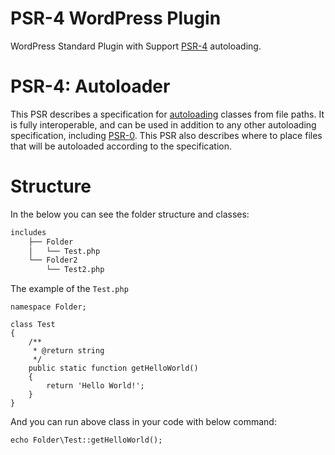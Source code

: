 # PSR-4 WordPress Plugin
WordPress Standard Plugin with Support [PSR-4](https://www.php-fig.org/psr/psr-4/) autoloading.

# PSR-4: Autoloader
This PSR describes a specification for [autoloading](http://php.net/autoload) classes from file
paths. It is fully interoperable, and can be used in addition to any other
autoloading specification, including [PSR-0](https://github.com/php-fig/fig-standards/blob/master/accepted/PSR-0.md). This PSR also describes where
to place files that will be autoloaded according to the specification.

# Structure
In the below you can see the folder structure and classes:
  
```bash
includes
    ├── Folder
    │   └── Test.php
    └── Folder2
        └── Test2.php
```
The example of the `Test.php`
```
namespace Folder;

class Test
{
    /**
     * @return string
     */
    public static function getHelloWorld()
    {
        return 'Hello World!';
    }
}
```
And you can run above class in your code with below command:
```
echo Folder\Test::getHelloWorld();
```